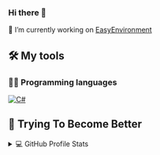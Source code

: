 ### Hi there 👋

🔭 I’m currently working on [EasyEnvironment](https://github.com/Gpeter28/EasyEnvironment)




## 🛠️ My  tools

### 👨‍💻 Programming languages
<p>
<a href="https://bing.com/search?q=csharp"><img alt="C#" src="https://custom-icon-badges.herokuapp.com/badge/C%23-68217A.svg?logo=cs2&logoColor=white"></a>
</p>


## 💪 Trying To Become Better
<!-- https://github.com/anuraghazra/github-readme-stats -->
<details>
  <summary>💻 GitHub Profile Stats</summary>
  <br/>
    <a href="https://github.com/gpeter28/github-readme-stats"><img alt="Gpeter28's Github Stats" src="https://denvercoder1-github-readme-stats.vercel.app/api/?username=gpeter28&show_icons=true&count_private=true&theme=radical&hide_border=true&title_color=2f80ed" height="192px"/></a>
  <a href="https://github.com/gpeter28/github-readme-stats"><img alt="Gpeter28's Top Languages" src="https://github-readme-stats.vercel.app/api/top-langs/?username=gpeter28&langs_count=8&layout=compact&theme=radical&hide_border=true&title_color=2f80ed" height="192px"/></a>
  <br/>
 </details>
 
<!-- <a href="https://github.com/gpeter28/github-readme-stats"><img alt="Gpeter28's Top Languages" src="https://github-readme-stats.vercel.app/api/top-langs/?username=gpeter28&langs_count=8&layout=compact&theme=radical&hide_border=true" height="192px"/></a>
<!-- little blue color=2f80ed
<!--      _border=true&bg_color=1a1b27&title_color=70a5fd&icon_color=bf91f3>
<!--      _border=true&bg_color=1a1b27&title_color=70a5fd&icon_color=bf91f3&hide=Jupyter%20Notebook">



<!--
<b>Note:</b> Top languages is only a metric of the languages my public code consists of and doesn't reflect experience or skill level.
**Gpeter28/Gpeter28** is a ✨ _special_ ✨ repository because its `README.md` (this file) appears on your GitHub profile.

Here are some ideas to get you started:

- <a href="https://bing.com/search?q=golang"><img alt="Go" src="https://img.shields.io/badge/Java-007396.svg?logo=java&logoColor=white"></a>
- 🌱 I’m currently learning **C#** and **Golang**
- 👯 I’m looking to collaborate on ...
- 🤔 I’m looking for help with ...
- 💬 Ask me about ...
- 📫 How to reach me: ...
- 😄 Pronouns: ...
- ⚡ Fun fact: ...
-->
